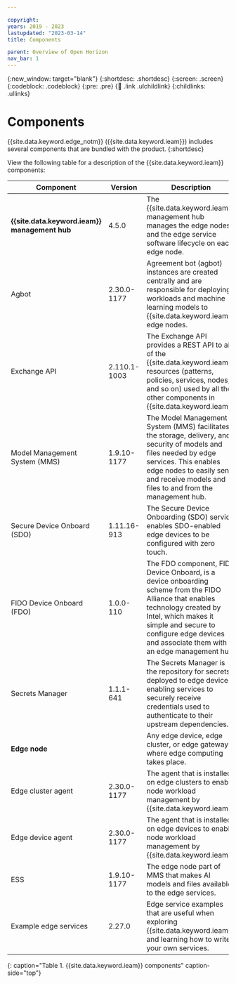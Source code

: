 ```yaml
---

copyright:
years: 2019 - 2023
lastupdated: "2023-03-14"
title: Components

parent: Overview of Open Horizon
nav_bar: 1
---
```


{:new_window: target="blank"}
{:shortdesc: .shortdesc}
{:screen: .screen}
{:codeblock: .codeblock}
{:pre: .pre}
{:child: .link .ulchildlink}
{:childlinks: .ullinks}

# Components

{{site.data.keyword.edge_notm}} ({{site.data.keyword.ieam}}) includes several components that are bundled with the product.
{:shortdesc}

View the following table for a description of the {{site.data.keyword.ieam}} components:

[//]: # (Pull from release tags hopefully?)

| Component                                     | Version      | Description                                                                                                                                                                                                                        |
|-----------------------------------------------|--------------|------------------------------------------------------------------------------------------------------------------------------------------------------------------------------------------------------------------------------------|
| **{{site.data.keyword.ieam}} management hub** | 4.5.0        | The {{site.data.keyword.ieam}} management hub manages the edge nodes and the edge service software lifecycle on each edge node.                                                                                                    |
| Agbot                                         | 2.30.0-1177  | Agreement bot (agbot) instances are created centrally and are responsible for deploying workloads and machine learning models to {{site.data.keyword.ieam}} edge nodes.                                                            |
| Exchange API                                  | 2.110.1-1003 | The Exchange API provides a REST API to all of the {{site.data.keyword.ieam}} resources (patterns, policies, services, nodes, and so on) used by all the other components in {{site.data.keyword.ieam}}.                           |
| Model Management System (MMS)                 | 1.9.10-1177  | The Model Management System (MMS) facilitates the storage, delivery, and security of models and files needed by edge services. This enables edge nodes to easily send and receive models and files to and from the management hub. |
| Secure Device Onboard (SDO)                   | 1.11.16-913  | The Secure Device Onboarding (SDO) service enables SDO-enabled edge devices to be configured with zero touch.                                                                                                                      |
| FIDO Device Onboard (FDO)                     | 1.0.0-110    | The FDO component, FIDO Device Onboard, is a device onboarding scheme from the FIDO Alliance that enables technology created by Intel, which makes it simple and secure to configure edge devices and associate them with an edge management hub.|
| Secrets Manager                               | 1.1.1-641    | The Secrets Manager is the repository for secrets deployed to edge devices, enabling services to securely receive credentials used to authenticate to their upstream dependencies.                                                 |
| **Edge node**                                 |              | Any edge device, edge cluster, or edge gateway where edge computing takes place.                                                                                                                                                   |
| Edge cluster agent                            | 2.30.0-1177  | The agent that is installed on edge clusters to enable node workload management by {{site.data.keyword.ieam}}.                                                                                                                     |
| Edge device agent                             | 2.30.0-1177  | The agent that is installed on edge devices to enable node workload management by {{site.data.keyword.ieam}}.                                                                                                                      |
| ESS                                           | 1.9.10-1177  | The edge node part of MMS that makes AI models and files available to the edge services.                                                                                                                                           |
| Example edge services                         | 2.27.0       | Edge service examples that are useful when exploring {{site.data.keyword.ieam}} and learning how to write your own services.                                                                                                       |
{: caption="Table 1. {{site.data.keyword.ieam}} components" caption-side="top"}
